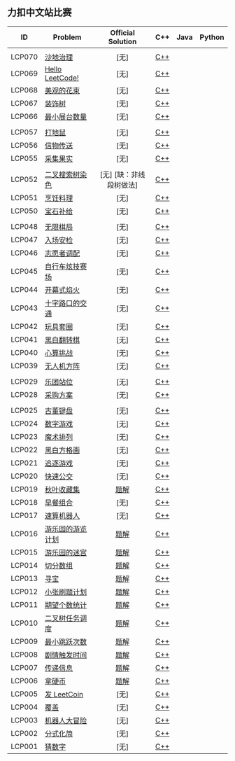 ## 力扣中文站比赛

| ID | Problem | Official<br/>Solution | C++ | Java | Python |
| --- | --- | :---: | :---: | :---: | :---: |
| | | | | | |
| LCP070 | [沙地治理](https://leetcode.cn/problems/XxZZjK/) | [无] | [C++](LCP0070/cpp-LCP070/) | | |
| LCP069 | [Hello LeetCode!](https://leetcode.cn/problems/rMeRt2/) | [无] | [C++](LCP0069/cpp-LCP069/) | | |
| LCP068 | [美观的花束](https://leetcode.cn/problems/1GxJYY/) | [无] | [C++](LCP0068/cpp-LCP068/) | | |
| LCP067 | [装饰树](https://leetcode.cn/problems/KnLfVT/) | [无] | [C++](LCP0067/cpp-LCP067/) | | |
| LCP066 | [最小展台数量](https://leetcode.cn/problems/600YaG/) | [无] | [C++](LCP0066/cpp-LCP066/) | | |
| | | | | | |
| LCP057 | [打地鼠](https://leetcode-cn.com/problems/ZbAuEH/) | [无] | [C++](LCP057/cpp-LCP057/) | | |
| LCP056 | [信物传送](https://leetcode-cn.com/problems/6UEx57/) | [无] | [C++](LCP056/cpp-LCP056/) | | |
| LCP055 | [采集果实](https://leetcode-cn.com/problems/PTXy4P/) | [无] | [C++](LCP055/cpp-LCP055/) | | |
| | | | | | |
| LCP052 | [二叉搜索树染色](https://leetcode-cn.com/problems/QO5KpG/) | [无] [缺：非线段树做法] | [C++](LCP052/cpp-LCP052/) | | |
| LCP051 | [烹饪料理](https://leetcode-cn.com/problems/UEcfPD/) | [无] | [C++](LCP051/cpp-LCP051/) | | |
| LCP050 | [宝石补给](https://leetcode-cn.com/problems/WHnhjV/) | [无] | [C++](LCP050/cpp-LCP050/) | | |
| | | | | | |
| LCP048 | [无限棋局](https://leetcode-cn.com/problems/fsa7oZ/) | [无] | [C++](LCP048/cpp-LCP048/) | | |
| LCP047 | [入场安检](https://leetcode-cn.com/problems/oPs9Bm/) | [无] | [C++](LCP047/cpp-LCP047/) | | |
| LCP046 | [志愿者调配](https://leetcode-cn.com/problems/05ZEDJ/) | [无] | [C++](LCP046/cpp-LCP046/) | | |
| LCP045 | [自行车炫技赛场](https://leetcode-cn.com/problems/kplEvH/) | [无] | [C++](LCP045/cpp-LCP045/) | | |
| LCP044 | [开幕式焰火](https://leetcode-cn.com/problems/sZ59z6/) | [无] | [C++](LCP044/cpp-LCP044/) | | |
| LCP043 | [十字路口的交通](https://leetcode-cn.com/problems/Y1VbOX/) | [无] | [C++](LCP043/cpp-LCP043/) | | |
| LCP042 | [玩具套圈](https://leetcode-cn.com/problems/vFjcfV/) | [无] | [C++](LCP042/cpp-LCP042/) | | |
| LCP041 | [黑白翻转棋](https://leetcode-cn.com/problems/fHi6rV/) | [无] | [C++](LCP041/cpp-LCP041/)| | |
| LCP040 | [心算挑战](https://leetcode-cn.com/problems/uOAnQW/) | [无] | [C++](LCP040/cpp-LCP040/) | | |
| LCP039 | [无人机方阵](https://leetcode-cn.com/problems/0jQkd0/) | [无] | [C++](LCP039/cpp-LCP039/) | | |
| | | | | | |
| LCP029 | [乐团站位](https://leetcode-cn.com/problems/SNJvJP/) | [无] | [C++](LCP029/cpp-LCP029/) | | |
| LCP028 | [采购方案](https://leetcode-cn.com/problems/4xy4Wx/) | [无] | [C++](LCP028/cpp-LCP028/) | | |
| | | | | | |
| LCP025 | [古董键盘](https://leetcode-cn.com/problems/Uh984O/) | [无] | [C++](LCP025/cpp-LCP025/) | | |
| LCP024 | [数字游戏](https://leetcode-cn.com/problems/5TxKeK/) | [无] | [C++](LCP024/cpp-LCP024/) | | |
| LCP023 | [魔术排列](https://leetcode-cn.com/problems/er94lq/) | [无] | [C++](LCP023/cpp-LCP023/) | | |
| LCP022 | [黑白方格画](https://leetcode-cn.com/problems/ccw6C7/) | [无] | [C++](LCP022/cpp-LCP022/) | | |
| LCP021 | [追逐游戏](https://leetcode-cn.com/problems/Za25hA/) | [无] | [C++](LCP021/cpp-LCP021/) | | |
| LCP020 | [快速公交](https://leetcode-cn.com/problems/meChtZ/) | [无] | [C++](LCP020/cpp-LCP020/) | | |
| LCP019 | [秋叶收藏集](https://leetcode-cn.com/problems/UlBDOe/) | [题解](https://leetcode-cn.com/problems/UlBDOe/solution/qiu-xie-shou-cang-ji-by-leetcode-solution/) | [C++](LCP019/cpp-LCP019/) | | |
| LCP018 | [早餐组合](https://leetcode-cn.com/problems/2vYnGI/) | [无] | [C++](LCP018/cpp-LCP018/) | | |
| LCP017 | [速算机器人](https://leetcode-cn.com/problems/nGK0Fy/) | [无] | [C++](LCP017/cpp-LCP017/) | | |
| LCP016 | [游乐园的游览计划](https://leetcode-cn.com/problems/you-le-yuan-de-you-lan-ji-hua/) | [题解](https://leetcode-cn.com/problems/you-le-yuan-de-you-lan-ji-hua/solution/you-le-yuan-de-you-lan-ji-hua-tu-lun-jie-xi-by-l-2/) | [C++](LCP016/cpp-LCP016/) | | |
| LCP015 | [游乐园的迷宫](https://leetcode-cn.com/problems/you-le-yuan-de-mi-gong/) | [题解](https://leetcode-cn.com/problems/you-le-yuan-de-mi-gong/solution/you-le-yuan-de-mi-gong-tan-xin-si-lu-by-leetcode-s/) | [C++](LCP015/cpp-LCP015/) | | |
| LCP014 | [切分数组](https://leetcode-cn.com/problems/qie-fen-shu-zu/) | [题解](https://leetcode-cn.com/problems/qie-fen-shu-zu/solution/qie-fen-shu-zu-zhi-shu-shai-dp-by-leetcode-solutio/) | [C++](LCP014/cpp-LCP014/) | | |
| LCP013 | [寻宝](https://leetcode-cn.com/problems/xun-bao/) | [题解](https://leetcode-cn.com/problems/xun-bao/solution/xun-bao-bfs-dp-by-leetcode-solution/) | [C++](LCP013/cpp-LCP013/) | | |
| LCP012 | [小张刷题计划](https://leetcode-cn.com/problems/xiao-zhang-shua-ti-ji-hua/) | [题解](https://leetcode-cn.com/problems/xiao-zhang-shua-ti-ji-hua/solution/xiao-zhang-shua-ti-ji-hua-er-fen-cha-zhao-by-leetc/) | [C++](LCP012/cpp-LCP012/) | | |
| LCP011 | [期望个数统计](https://leetcode-cn.com/problems/qi-wang-ge-shu-tong-ji/) | [题解](https://leetcode-cn.com/problems/qi-wang-ge-shu-tong-ji/solution/qi-wang-ge-shu-tong-ji-qi-wang-ji-suan-yu-zheng-mi/) | [C++](LCP011/cpp-LCP011/) | | |
| LCP010 | [二叉树任务调度](https://leetcode-cn.com/problems/er-cha-shu-ren-wu-diao-du/) | [题解](https://leetcode-cn.com/problems/er-cha-shu-ren-wu-diao-du/solution/dfs-si-lu-dai-ma-he-zheng-ming-by-leetcode-solutio/) | [C++](LCP010/cpp-LCP010/) | | |
| LCP009 | [最小跳跃次数](https://leetcode-cn.com/problems/zui-xiao-tiao-yue-ci-shu/) | [题解](https://leetcode-cn.com/problems/zui-xiao-tiao-yue-ci-shu/solution/zui-xiao-tiao-yue-ci-shu-by-leetcode-solution/) | [C++](LCP009/cpp-LCP009/) | | |
| LCP008 | [剧情触发时间](https://leetcode-cn.com/problems/ju-qing-hong-fa-shi-jian/) | [题解](https://leetcode-cn.com/problems/ju-qing-hong-fa-shi-jian/solution/ju-qing-hong-fa-shi-jian-by-leetcode-solution/) | [C++](LCP008/cpp-LCP008/) | | |
| LCP007 | [传递信息](https://leetcode-cn.com/problems/chuan-di-xin-xi/) | [题解](https://leetcode-cn.com/problems/chuan-di-xin-xi/solution/chuan-di-xin-xi-by-leetcode-solution/) | [C++](LCP007/cpp-LCP007/) | | |
| LCP006 | [拿硬币](https://leetcode-cn.com/problems/na-ying-bi/) | [题解](https://leetcode-cn.com/problems/na-ying-bi/solution/na-ying-bi-by-leetcode-solution/) | [C++](LCP006/cpp-LCP006/) |
| LCP005 | [发 LeetCoin](https://leetcode-cn.com/problems/coin-bonus/) | [无] | [C++](LCP005/cpp-LCP005/) | | |
| LCP004 | [覆盖](https://leetcode-cn.com/problems/broken-board-dominoes/) | [无] | [C++](LCP004/cpp-LCP004/) | | |
| LCP003 | [机器人大冒险](https://leetcode-cn.com/problems/programmable-robot/) | [无] | [C++](LCP003/cpp-LCP003/) | | |
| LCP002 | [分式化简](https://leetcode-cn.com/problems/deep-dark-fraction/) | [无] | [C++](LCP002/cpp-LCP002/) | | |
| LCP001 | [猜数字](https://leetcode-cn.com/problems/guess-numbers/) | [无] | [C++](LCP001/cpp-LCP001/) | | |



